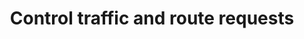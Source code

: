 ---
linkTitle: "Traffic management"
title: Control traffic and route requests
weight: 50
next: /docs/traffic-management/destination-types/
---
